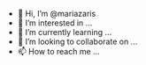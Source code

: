 - 👋 Hi, I’m @mariazaris
- 👀 I’m interested in ...
- 🌱 I’m currently learning ...
- 💞️ I’m looking to collaborate on ...
- 📫 How to reach me ...

<!---
mariazaris/mariazaris is a ✨ special ✨ repository because its `README.md` (this file) appears on your GitHub profile.
You can click the Preview link to take a look at your changes.
--->
